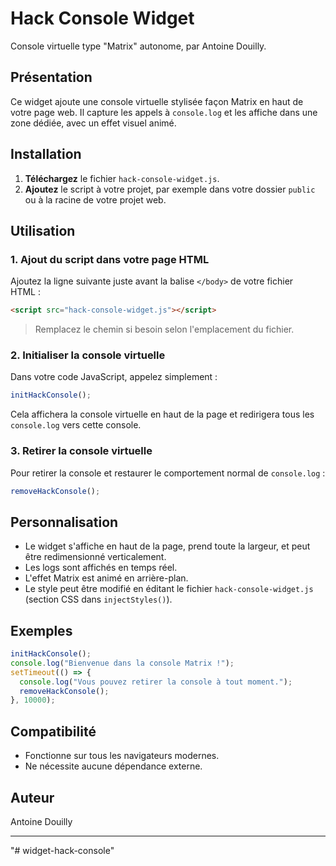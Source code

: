 # Hack Console Widget

Console virtuelle type "Matrix" autonome, par Antoine Douilly.

## Présentation

Ce widget ajoute une console virtuelle stylisée façon Matrix en haut de votre page web. Il capture les appels à `console.log` et les affiche dans une zone dédiée, avec un effet visuel animé.

## Installation

1. **Téléchargez** le fichier `hack-console-widget.js`.
2. **Ajoutez** le script à votre projet, par exemple dans votre dossier `public` ou à la racine de votre projet web.

## Utilisation

### 1. Ajout du script dans votre page HTML

Ajoutez la ligne suivante juste avant la balise `</body>` de votre fichier HTML :

```html
<script src="hack-console-widget.js"></script>
```

> Remplacez le chemin si besoin selon l'emplacement du fichier.

### 2. Initialiser la console virtuelle

Dans votre code JavaScript, appelez simplement :

```js
initHackConsole();
```

Cela affichera la console virtuelle en haut de la page et redirigera tous les `console.log` vers cette console.

### 3. Retirer la console virtuelle

Pour retirer la console et restaurer le comportement normal de `console.log` :

```js
removeHackConsole();
```

## Personnalisation

- Le widget s'affiche en haut de la page, prend toute la largeur, et peut être redimensionné verticalement.
- Les logs sont affichés en temps réel.
- L'effet Matrix est animé en arrière-plan.
- Le style peut être modifié en éditant le fichier `hack-console-widget.js` (section CSS dans `injectStyles()`).

## Exemples

```js
initHackConsole();
console.log("Bienvenue dans la console Matrix !");
setTimeout(() => {
  console.log("Vous pouvez retirer la console à tout moment.");
  removeHackConsole();
}, 10000);
```

## Compatibilité

- Fonctionne sur tous les navigateurs modernes.
- Ne nécessite aucune dépendance externe.

## Auteur

Antoine Douilly

---
"# widget-hack-console" 

